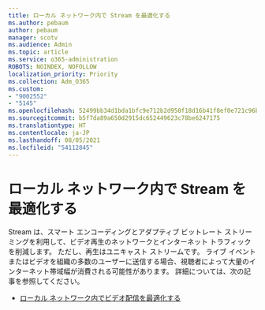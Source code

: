 ```yaml
---
title: ローカル ネットワーク内で Stream を最適化する
ms.author: pebaum
author: pebaum
manager: scotv
ms.audience: Admin
ms.topic: article
ms.service: o365-administration
ROBOTS: NOINDEX, NOFOLLOW
localization_priority: Priority
ms.collection: Adm_O365
ms.custom:
- "9002552"
- "5145"
ms.openlocfilehash: 52499bb34d1bda1bfc9e712b2d950f18d16b41f8ef0e721c96b189b07f1cd461
ms.sourcegitcommit: b5f7da89a650d2915dc652449623c78be6247175
ms.translationtype: HT
ms.contentlocale: ja-JP
ms.lasthandoff: 08/05/2021
ms.locfileid: "54112845"
---
```

# <a name="optimizing-stream-within-my-local-network"></a>ローカル ネットワーク内で Stream を最適化する

Stream は、スマート エンコーディングとアダプティブ ビットレート ストリーミングを利用して、ビデオ再生のネットワークとインターネット トラフィックを削減します。 ただし、再生はユニキャスト ストリームです。 ライブ イベントまたはビデオを組織の多数のユーザーに送信する場合、視聴者によって大量のインターネット帯域幅が消費される可能性があります。 詳細については、次の記事を参照してください。

- [ローカル ネットワーク内でビデオ配信を最適化する](https://docs.microsoft.com/stream/network-overview#optimizing-video-delivery-within-my-local-network)
